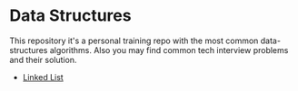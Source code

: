 # Data Structures

This repository it's a personal training repo with the most common data-structures algorithms. Also you may find common tech interview problems and their solution.

- [Linked List](https://github.com/dileofrancoj/data-structures-js/tree/main/linked-list)
